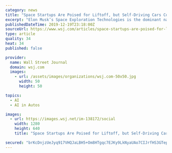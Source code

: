 ```yaml
---
category: news
title: "Space Startups Are Poised for Liftoff, but Self-Driving Cars Could Disappoint in 2020, Venture Capitalist Says"
excerpt: "Elon Musk’s Space Exploration Technologies is the dominant name among space startups, but one venture capitalist says the commercial space industry could soon take off, with the barriers to entry lowered for startups."
publishedDateTime: 2019-12-19T23:18:00Z
sourceUrl: https://www.wsj.com/articles/space-startups-are-poised-for-liftoff-but-self-driving-cars-could-disappoint-in-2020-venture-capitalist-says-11576795022
type: article
quality: 34
heat: 34
published: false

provider:
  name: Wall Street Journal
  domain: wsj.com
  images:
    - url: /assets/images/organizations/wsj.com-50x50.jpg
      width: 50
      height: 50

topics:
  - AI
  - AI in Autos

images:
  - url: https://images.wsj.net/im-138172/social
    width: 1280
    height: 640
    title: "Space Startups Are Poised for Liftoff, but Self-Driving Cars Could Disappoint in 2020, Venture Capitalist Says"

secured: "brKcDnjzUeJyq917VHQJaLBH5+Om8HTgqc7EJKy9LkNyaUAo7CIJrfHS3GTepHKuE1a/FqpbA3NDjUxOunEdNb82FHLvC/i7TFbxz6OetCSfn8+1ph7jUkzSo04p7SMM1qywn0pPDtaxLpMAcwQf61uBvypbSmgB0pYVjIlwlOmlsk1e3tkhRdyMMiwxiYI5nlJQQHWX12VaA/HCz90VNu+M4BXcChJuPYBY3QXylm3JMRwyv/dH6anE2p6b3jljEt5Q9HBf/Fv+VxmpIWvl+Q==;EHoa7TxovPONmjud6gFEnw=="
---
```


